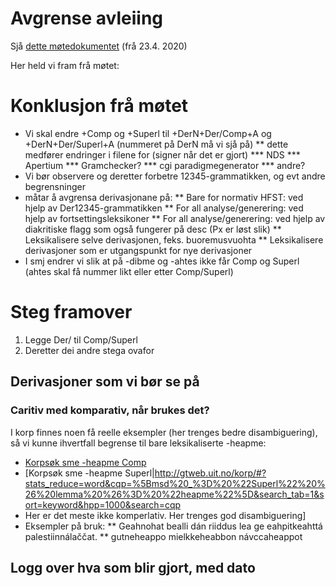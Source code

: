 Avgrense avleiing
=========

Sjå [dette møtedokumentet](../../admin/linguists/200423_AvgrenseAvleiing.html) (frå 23.4. 2020)


Her held vi fram frå møtet:


# Konklusjon frå møtet
* Vi skal endre +Comp og +Superl til +DerN+Der/Comp+A og +DerN+Der/Superl+A (nummeret på DerN må vi sjå på)
** dette medfører endringer i filene for (signer når det er gjort)
*** NDS
*** Apertium
*** Gramchecker?
*** cgi paradigmegenerator
*** andre?
* Vi bør observere og deretter forbetre 12345-grammatikken, og evt andre begrensninger
* måtar å avgrensa derivasjonane på:
** Bare for normativ HFST: ved hjelp av Der12345-grammatikken
** For all analyse/generering: ved hjelp av fortsettingsleksikoner
** For all analyse/generering: ved hjelp av diakritiske flagg som også fungerer på desc (Px er løst slik)
** Leksikalisere selve derivasjonen, feks. buoremusvuohta
** Leksikalisere derivasjoner som er utgangspunkt for nye derivasjoner
* I smj endrer vi slik at på -dibme og -ahtes ikke får Comp og Superl (ahtes skal få nummer likt eller etter Comp/Superl)


# Steg framover


1. Legge Der/ til Comp/Superl
1. Deretter dei andre stega ovafor


## Derivasjoner som vi bør se på
###  Caritiv med komparativ, når brukes det?
 
I korp finnes noen få reelle eksempler (her trenges bedre disambiguering), så vi kunne ihvertfall begrense til bare leksikaliserte -heapme:

* [Korpsøk sme -heapme Comp](http://gtweb.uit.no/korp/#?stats_reduce=word&cqp=%5Bmsd%20_%3D%20%22Comp%22%20%26%20lemma%20%26%3D%20%22heapme%22%5D&search_tab=1&sort=keyword&hpp=1000&search=cqp)
* [Korpsøk sme -heapme Superl|http://gtweb.uit.no/korp/#?stats_reduce=word&cqp=%5Bmsd%20_%3D%20%22Superl%22%20%26%20lemma%20%26%3D%20%22heapme%22%5D&search_tab=1&sort=keyword&hpp=1000&search=cqp
* Her er det meste ikke komperlativ. Her trenges god disambiguering]
* Eksempler på bruk: 
** Geahnohat bealli dán riiddus lea ge eahpitkeahttá palestiinnálaččat.
** gutneheappo mielkkeheabbon návccaheappot


## Logg over hva som blir gjort, med dato




